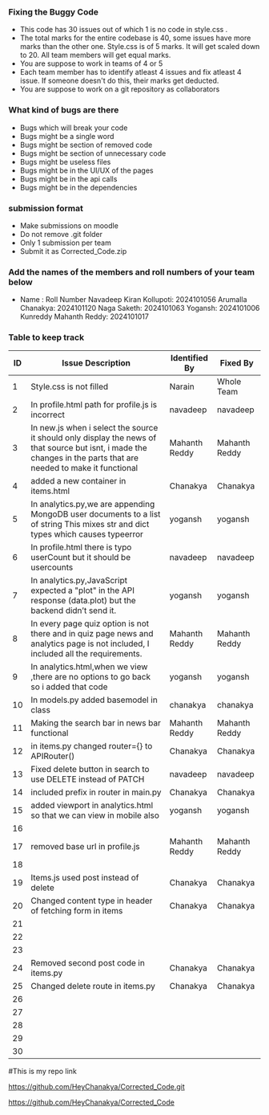 ### Fixing the Buggy Code

- This code has 30 issues out of which 1 is no code in style.css . 
- The total marks for the entire codebase is 40, some issues have more marks than the other one. Style.css is of 5 marks. It will get scaled down to 20. All team members will get equal marks.
- You are suppose to work in teams of 4 or 5
- Each team member has to identify atleast 4 issues and fix atleast 4 issue. If someone doesn't do this, their marks get deducted.
- You are suppose to work on a git repository as collaborators

### What kind of bugs are there

- Bugs which will break your code
- Bugs might be a single word
- Bugs might be section of removed code
- Bugs might be section of unnecessary code
- Bugs might be useless files
- Bugs might be in the UI/UX of the pages
- Bugs might be in the api calls
- Bugs might be in the dependencies  

### submission format

- Make submissions on moodle
- Do not remove .git folder 
- Only 1 submission per team
- Submit it as Corrected_Code.zip

### Add the names of the members and roll numbers of your team below

- Name : Roll Number
    Navadeep Kiran Kollupoti: 2024101056
    Arumalla Chanakya: 2024101120
    Naga Saketh: 2024101063
    Yogansh: 2024101006
    Kunreddy Mahanth Reddy: 2024101017

### Table to keep track

| ID  | Issue Description                        | Identified By | Fixed By     |
|-----|------------------------------------------|---------------|--------------|
| 1   | Style.css is not filled                  |    Narain     | Whole Team   |
| 2   |In profile.html path for profile.js is incorrect|navadeep |navadeep       |
| 3   | In new.js when i select the source it should only display the news of that source but isnt, i     made the changes in the parts that are needed to make it              functional                                       | Mahanth Reddy |Mahanth Reddy | 
| 4   |   added a new container in items.html    |    Chanakya   |   Chanakya   |
| 5   |  In analytics.py,we are appending MongoDB user documents to a list of string This mixes str and dict types which causes typeerror  | yogansh  | yogansh   |
| 6   |In profile.html there is typo userCount but it should be usercounts| navadeep| navadeep|
| 7   |In analytics.py,JavaScript expected a "plot" in the API response (data.plot) but the backend didn’t send it.                                          |yogansh               | yogansh             |
| 8   |In every page quiz option is not there and in quiz page news and analytics page is not included, I included all the requirements.|Mahanth Reddy |Mahanth Reddy |
| 9   | In analytics.html,when we view ,there are no options to go back so i added that code                                         | yogansh              |yogansh              |
| 10  |   In models.py added basemodel in class  | chanakya     |   chanakya |
| 11  | Making the search bar in news bar functional                                         |Mahanth Reddy                |Mahanth Reddy              |
| 12  |in items.py changed router={} to APIRouter()| Chanakya|   Chanakya           |
| 13  |Fixed delete button in search to use DELETE instead of PATCH|navadeep| navadeep              |
| 14  | included prefix in router in main.py     | Chanakya      |     Chanakya           |
| 15  | added viewport in analytics.html so that we can view in mobile also                                          | yogansh              | yogansh             |
| 16  |                                          |               |              |
| 17  |removed base url in profile.js                                          |Mahanth Reddy               | Mahanth Reddy             |
| 18  |                                          |               |              |
| 19  | Items.js used post instead of delete     |   Chanakya    |   Chanakya   |
| 20  |  Changed content type in header of fetching form in items|   Chanakya   |   Chanakya |
| 21  |                                          |               |              |
| 22  |                                          |               |              |
| 23  |                                          |               |              |
| 24  |   Removed second post code in items.py   |     Chanakya         |  Chanakya            |
| 25  |   Changed delete route in items.py     |    Chanakya           |  Chanakya            |
| 26  |                                          |               |              |
| 27  |                                          |               |              |
| 28  |                                          |               |              |
| 29  |                                          |               |              |
| 30  |                                          |               |              |

#This is my repo link

https://github.com/HeyChanakya/Corrected_Code.git

https://github.com/HeyChanakya/Corrected_Code